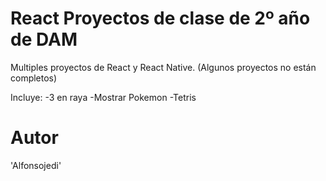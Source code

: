 # React Proyectos de clase de 2º año de DAM
Multiples proyectos de React y React Native.
(Algunos proyectos no están completos)

Incluye:
  -3 en raya
  -Mostrar Pokemon
  -Tetris
# Autor
'Alfonsojedi'
